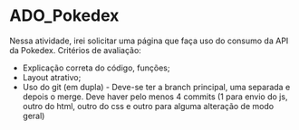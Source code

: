 # ADO_Pokedex

Nessa atividade, irei solicitar uma página que faça uso do consumo da API da Pokedex.
Critérios de avaliação:
- Explicação correta do código, funções;
- Layout atrativo;
- Uso do git (em dupla) - Deve-se ter a branch principal, uma separada e depois o merge. Deve haver pelo menos 4 commits (1 para envio do js, outro do html, outro do css e outro para alguma alteração de modo geral)
